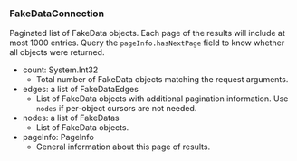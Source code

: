### FakeDataConnection
Paginated list of FakeData objects. Each page of the results will include at most 1000 entries. Query the `pageInfo.hasNextPage` field to know whether all objects were returned.

- count: System.Int32
  - Total number of FakeData objects matching the request arguments.
- edges: a list of FakeDataEdges
  - List of FakeData objects with additional pagination information. Use `nodes` if per-object cursors are not needed.
- nodes: a list of FakeDatas
  - List of FakeData objects.
- pageInfo: PageInfo
  - General information about this page of results.
